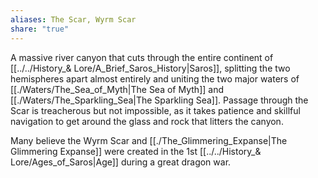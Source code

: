```yaml
---
aliases: The Scar, Wyrm Scar
share: "true"
---
```


A massive river canyon that cuts through the entire continent of [[../../History_& Lore/A_Brief_Saros_History|Saros]], splitting the two hemispheres apart almost entirely and uniting the two major waters of [[./Waters/The_Sea_of_Myth|The Sea of Myth]] and [[./Waters/The_Sparkling_Sea|The Sparkling Sea]]. Passage through the Scar is treacherous but not impossible, as it takes patience and skillful navigation to get around the glass and rock that litters the canyon.

Many believe the Wyrm Scar and [[./The_Glimmering_Expanse|The Glimmering Expanse]] were created in the 1st [[../../History_& Lore/Ages_of_Saros|Age]] during a great dragon war.